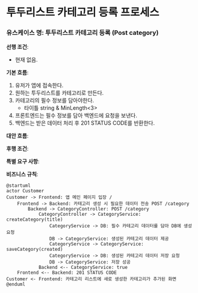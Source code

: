 # 투두리스트 카테고리 등록 프로세스

### 유스케이스 명: 투두리스트 카테고리 등록 (Post category)

**선행 조건**:

- 현재 없음.

**기본 흐름**:

1. 유저가 앱에 접속한다.
2. 원하는 투두리스트를 카테고리로 만든다.
3. 카테고리의 필수 정보를 담아야한다.
   - 타이틀 string & MinLength<3>
4. 프론트엔드는 필수 정보를 담아 백엔드에 요청을 보낸다.
5. 백엔드는 받은 데이터 처리 후 201 STATUS CODE를 반환한다.

**대안 흐름**:

**후행 조건**:

**특별 요구 사항**:

**비즈니스 규칙**:

```plantuml
@startuml
actor Customer
Customer -> Frontend: 앱 메인 페이지 입장 /
    Frontend -> Backend: 카테고리 생성 시 필요한 데이터 전송 POST /category
        Backend -> CategoryController: POST /category
            CategoryController -> CategoryService: createCategory(title)
                CategoryService -> DB: 필수 카테고리 데이터를 담아 DB에 생성 요청
                DB -> CategoryService: 생성된 카테고리 데이터 제공
                CategoryService -> CategoryService: saveCategory(created)
                CategoryService -> DB: 생성된 카테고리 데이터 저장 요청
                DB -> CategoryService: 저장 성공
            Backend <-- CategoryService: true
    Frontend <-- Backend: 201 STATUS CODE
Customer <- Frontend: 카테고리 리스트에 새로 생성한 카테고리가 추가된 화면
@enduml
```
